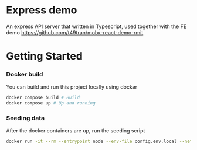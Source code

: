 # Express demo

An express API server that written in Typescript, used together with the FE demo https://github.com/t49tran/mobx-react-demo-rmit

# Getting Started

### Docker build

You can build and run this project locally using docker

```bash
docker compose build # Build
docker compose up # Up and running
```

### Seeding data

After the docker containers are up, run the seeding script

```bash
docker run -it --rm --entrypoint node --env-file config.env.local --network express-demo_default express-demo_app dist/seed.js
```
